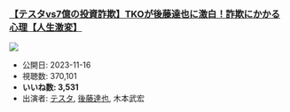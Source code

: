 ### [【テスタvs7億の投資詐欺】TKOが後藤達也に激白！詐欺にかかる心理【人生激変】](https://www.youtube.com/watch?v=EZTsqjUa_Fw)
[![](https://img.youtube.com/vi/EZTsqjUa_Fw/sddefault.jpg)](https://www.youtube.com/watch?v=EZTsqjUa_Fw)
-   公開日: 2023-11-16
-   視聴数: 370,101
-   **いいね数: 3,531**
-   出演者: [テスタ](/rehacq_fan/people/テスタ "wikilink"), [後藤達也](/rehacq_fan/people/後藤達也 "wikilink"), 木本武宏

